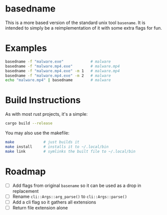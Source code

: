 # basedname

This is a more based version of the standard unix tool `basename`. It is intended to simply be a reimplementation of it with some extra flags for fun.

# Examples

```bash
basedname -f "malware.exe"            # malware
basedname -f "malware.mp4.exe"        # malware.mp4
basedname -f "malware.mp4.exe" -m 1   # malware.mp4
basedname -f "malware.mp4.exe" -m 2   # malware
echo "malware.mp4" | basedname        # malware
```


# Build Instructions

As with most rust projects, it's a simple:
```bash
cargo build --release
```

You may also use the makefile:
```bash
make             # just builds it
make install     # installs it to ~/.local/bin
make link        # symlinks the built file to ~/.local/bin
```


# Roadmap

* [ ] Add flags from original `basename` so it can be used as a drop in replacement
* [ ] Rename `cli::Args::arg_parse()` to `cli::Args::parse()`
* [ ] Add a cli flag so it gathers all extensions
* [ ] Return file extension alone
